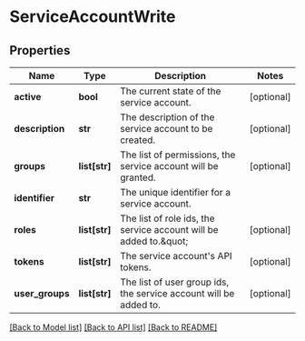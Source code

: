 # ServiceAccountWrite

## Properties
Name | Type | Description | Notes
------------ | ------------- | ------------- | -------------
**active** | **bool** | The current state of the service account. | [optional] 
**description** | **str** | The description of the service account to be created. | [optional] 
**groups** | **list[str]** | The list of permissions, the service account will be granted. | [optional] 
**identifier** | **str** | The unique identifier for a service account. | 
**roles** | **list[str]** | The list of role ids, the service account will be added to.\&quot; | [optional] 
**tokens** | **list[str]** | The service account&#39;s API tokens. | [optional] 
**user_groups** | **list[str]** | The list of user group ids, the service account will be added to. | [optional] 

[[Back to Model list]](../README.md#documentation-for-models) [[Back to API list]](../README.md#documentation-for-api-endpoints) [[Back to README]](../README.md)


